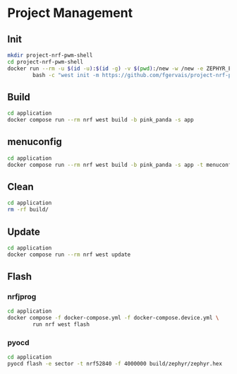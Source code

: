 # Project Management

## Init

```bash
mkdir project-nrf-pwm-shell
cd project-nrf-pwm-shell
docker run --rm -u $(id -u):$(id -g) -v $(pwd):/new -w /new -e ZEPHYR_BASE="" nordicplayground/nrfconnect-sdk:v2.4-branch \
        bash -c "west init -m https://github.com/fgervais/project-nrf-pwm-shell.git . && west update"
```

## Build

```bash
cd application
docker compose run --rm nrf west build -b pink_panda -s app
```

## menuconfig

```bash
cd application
docker compose run --rm nrf west build -b pink_panda -s app -t menuconfig
```

## Clean

```bash
cd application
rm -rf build/
```

## Update

```bash
cd application
docker compose run --rm nrf west update
```

## Flash

### nrfjprog
```bash
cd application
docker compose -f docker-compose.yml -f docker-compose.device.yml \
        run nrf west flash
```

### pyocd
```bash
cd application
pyocd flash -e sector -t nrf52840 -f 4000000 build/zephyr/zephyr.hex
```
